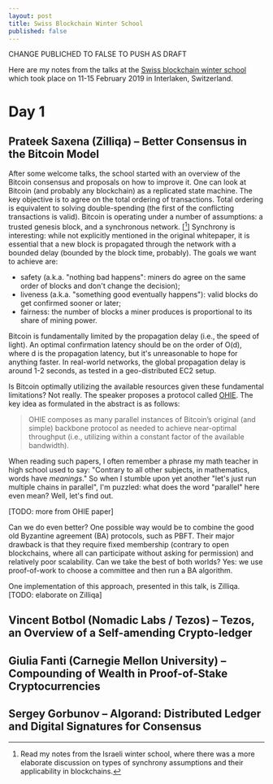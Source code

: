 ```yaml
---
layout: post
title: Swiss Blockchain Winter School
published: false
---
```


CHANGE PUBLICHED TO FALSE TO PUSH AS DRAFT

Here are my notes from the talks at the [Swiss blockchain winter school](https://blockchainschool.epfl.ch/) which took place on 11-15 February 2019 in Interlaken, Switzerland.

# Day 1

## Prateek Saxena (Zilliqa) – Better Consensus in the Bitcoin Model

After some welcome talks, the school started with an overview of the Bitcoin consensus and proposals on how to improve it.
One can look at Bitcoin (and probably any blockchain) as a replicated state machine.
The key objective is to agree on the total ordering of transactions.
Total ordering is equivalent to solving double-spending (the first of the conflicting transactions is valid).
Bitcoin is operating under a number of assumptions: a trusted genesis block, and a synchronous network. [[^1]]
Synchrony is interesting: while not explicitly mentioned in the original whitepaper, it is essential that a new block is propagated through the network with a bounded delay (bounded by the block time, probably).
The goals we want to achieve are:

* safety (a.k.a. "nothing bad happens": miners do agree on the same order of blocks and don't change the decision);
* liveness (a.k.a. "something good eventually happens"): valid blocks do get confirmed sooner or later;
* fairness: the number of blocks a miner produces is proportional to its share of mining power.

[^1]: Read my notes from the Israeli winter school, where there was a more elaborate discussion on types of synchrony assumptions and their applicability in blockchains.

Bitcoin is fundamentally limited by the propagation delay (i.e., the speed of light).
An optimal confirmation latency should be on the order of O(d), where d is the propagation latency, but it's unreasonable to hope for anything faster.
In real-world networks, the global propagation delay is around 1-2 seconds, as tested in a geo-distributed EC2 setup.

Is Bitcoin optimally utilizing the available resources given these fundamental limitations?
Not really.
The speaker proposes a protocol called [OHIE](https://arxiv.org/abs/1811.12628).
The key idea as formulated in the abstract is as follows:

> OHIE composes as many parallel instances of Bitcoin’s original (and simple) backbone protocol as needed to achieve near-optimal throughput (i.e., utilizing within a constant factor of the available bandwidth).

When reading such papers, I often remember a phrase my math teacher in high school used to say: "Contrary to all other subjects, in mathematics, words have _meanings_."
So when I stumble upon yet another "let's just run multiple chains in parallel", I'm puzzled: what does the word "parallel" here even mean?
Well, let's find out.

[TODO: more from OHIE paper]



Can we do even better?
One possible way would be to combine the good old Byzantine agreement (BA) protocols, such as PBFT.
Their major drawback is that they require fixed membership (contrary to open blockchains, where all can participate without asking for permission) and relatively poor scalability.
Can we take the best of both worlds?
Yes: we use proof-of-work to choose a committee and then run a BA algorithm.

One implementation of this approach, presented in this talk, is Zilliqa.
[TODO: elaborate on Zilliqa]





## Vincent Botbol (Nomadic Labs / Tezos) – Tezos, an Overview of a Self-amending Crypto-ledger

## Giulia Fanti (Carnegie Mellon University) – Compounding of Wealth in Proof-of-Stake Cryptocurrencies

## Sergey Gorbunov – Algorand: Distributed Ledger and Digital Signatures for Consensus







